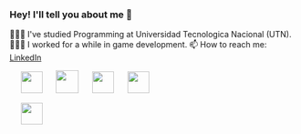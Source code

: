### Hey! I'll tell you about me 👋

👩🏻‍🎓 I've studied Programming at Universidad Tecnologica Nacional (UTN).
👩🏻‍💻 I worked for a while in game development.
📫 How to reach me: <a href="https://www.linkedin.com/in/juan-cruz-rey/">LinkedIn</a>
<br>

<div align="">
  
<!--&nbsp;&nbsp;&nbsp;&nbsp;&nbsp;<img src="https://www.fontana.com.ar/wp-content/uploads/2018/10/spring-boot-logo.png" height="36px">->
&nbsp;&nbsp;&nbsp;&nbsp;&nbsp;<img src="https://upload.wikimedia.org/wikipedia/commons/2/22/Hibernate_logo_a.png" height="38px">
<!--&nbsp;&nbsp;&nbsp;&nbsp;&nbsp;<img src="https://upload.wikimedia.org/wikipedia/commons/thumb/6/61/HTML5_logo_and_wordmark.svg/2048px-HTML5_logo_and_wordmark.svg.png" height="38px">
&nbsp;&nbsp;&nbsp;&nbsp;&nbsp;<img src="https://upload.wikimedia.org/wikipedia/commons/thumb/d/d5/CSS3_logo_and_wordmark.svg/1200px-CSS3_logo_and_wordmark.svg.png" height="38px">-->
&nbsp;&nbsp;&nbsp;&nbsp;&nbsp;<img src="https://1000marcas.net/wp-content/uploads/2020/11/MySQL-logo.png" height="38px">
&nbsp;&nbsp;&nbsp;&nbsp;&nbsp;<img src="https://1000marcas.net/wp-content/uploads/2020/11/Java-logo.png" height="40px">
&nbsp;&nbsp;&nbsp;&nbsp;&nbsp;<img src="https://upload.wikimedia.org/wikipedia/commons/thumb/b/bd/Logo_C_sharp.svg/1200px-Logo_C_sharp.svg.png" height="38px">
&nbsp;&nbsp;&nbsp;&nbsp;&nbsp;<img src="https://i.redd.it/tu3gt6ysfxq71.png" height="38px">
<!--&nbsp;&nbsp;&nbsp;&nbsp;&nbsp;<img src="https://upload.wikimedia.org/wikipedia/commons/thumb/d/d9/Node.js_logo.svg/2560px-Node.js_logo.svg.png" height="38px">-->
&nbsp;&nbsp;&nbsp;&nbsp;&nbsp;<img src="https://1000logos.net/wp-content/uploads/2021/04/Oracle-logo.png" height="38px">

</div>

<br>

<div align="center">
